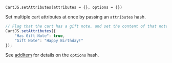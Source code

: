 `CartJS.setAttributes(attributes = {}, options = {})`

Set multiple cart attributes at once by passing an `attributes` hash.

```js
// Flag that the cart has a gift note, and set the content of that note.
CartJS.setAttributes({
    "Has Gift Note": true,
    "Gift Note": "Happy Birthday!"
});
```

See [addItem](#core-api-add-item) for details on the `options` hash.
